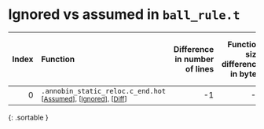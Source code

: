 # Ignored vs assumed in `ball_rule.t`

<script src="../sorttable.js"></script>

|   Index | Function                                                                                                                   |   Difference in number of lines |   Function size difference in bytes |   Number of lines in assumed build | Number of bytes in assumed build   |   Number of lines in ignored build | Number of bytes in ignored build   |
|--------:|:---------------------------------------------------------------------------------------------------------------------------|--------------------------------:|------------------------------------:|-----------------------------------:|:-----------------------------------|-----------------------------------:|:-----------------------------------|
|       0 | `.annobin_static_reloc.c_end.hot` <sup>\[[Assumed](0.assume.s.txt)\], \[[Ignored](0.none.s.txt)\], \[[Diff](0.diff.html)\] |                              -1 |                                  -7 |                                  8 | 4,212,696                          |                                 15 | 4,215,441                          |
{: .sortable }
